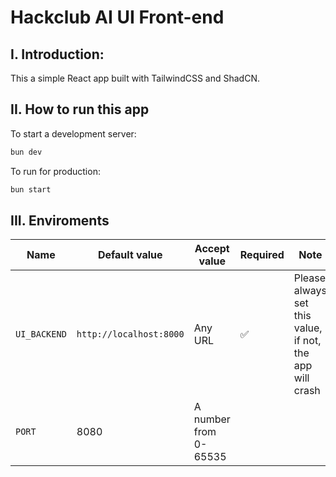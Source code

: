 # Hackclub AI UI Front-end

## I. Introduction:

This a simple React app built with TailwindCSS and ShadCN.

## II. How to run this app

To start a development server:

```bash
bun dev
```

To run for production:

```bash
bun start
```

## III. Enviroments

|Name|Default value|Accept value|Required|Note|
|----|-------------|------------|--------|----|
|`UI_BACKEND`|`http://localhost:8000`|Any URL|✅|Please always set this value, if not, the app will crash|
|`PORT`|8080|A number from 0-65535|